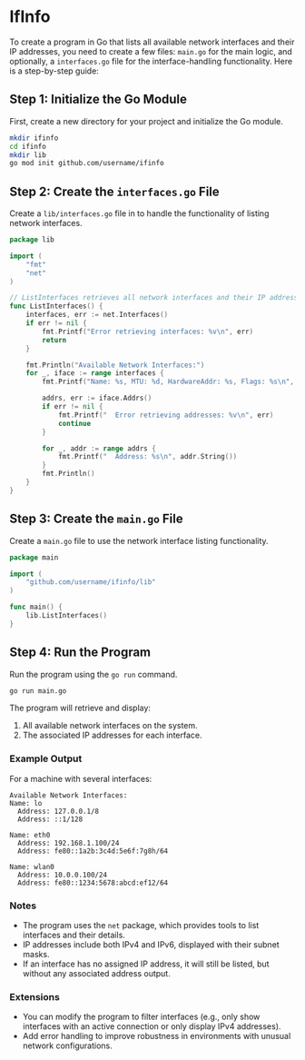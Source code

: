 # IfInfo

To create a program in Go that lists all available network interfaces and their IP addresses, you need to create a few files: `main.go` for the main logic, and optionally, a `interfaces.go` file for the interface-handling functionality. Here is a step-by-step guide:

## Step 1: Initialize the Go Module

First, create a new directory for your project and initialize the Go module.

```sh
mkdir ifinfo
cd ifinfo
mkdir lib
go mod init github.com/username/ifinfo
```

## Step 2: Create the `interfaces.go` File

Create a `lib/interfaces.go` file in to handle the functionality of listing network interfaces.

```go
package lib

import (
	"fmt"
	"net"
)

// ListInterfaces retrieves all network interfaces and their IP addresses.
func ListInterfaces() {
	interfaces, err := net.Interfaces()
	if err != nil {
		fmt.Printf("Error retrieving interfaces: %v\n", err)
		return
	}

	fmt.Println("Available Network Interfaces:")
	for _, iface := range interfaces {
		fmt.Printf("Name: %s, MTU: %d, HardwareAddr: %s, Flags: %s\n", iface.Name, iface.MTU, iface.HardwareAddr, iface.Flags)

		addrs, err := iface.Addrs()
		if err != nil {
			fmt.Printf("  Error retrieving addresses: %v\n", err)
			continue
		}

		for _, addr := range addrs {
			fmt.Printf("  Address: %s\n", addr.String())
		}
		fmt.Println()
	}
}

```

## Step 3: Create the `main.go` File

Create a `main.go` file to use the network interface listing functionality.

```go
package main

import (
	"github.com/username/ifinfo/lib"
)

func main() {
	lib.ListInterfaces()
}

```

## Step 4: Run the Program

Run the program using the `go run` command.

```sh
go run main.go
```

The program will retrieve and display:
1. All available network interfaces on the system.
2. The associated IP addresses for each interface.

### Example Output

For a machine with several interfaces:
```
Available Network Interfaces:
Name: lo
  Address: 127.0.0.1/8
  Address: ::1/128

Name: eth0
  Address: 192.168.1.100/24
  Address: fe80::1a2b:3c4d:5e6f:7g8h/64

Name: wlan0
  Address: 10.0.0.100/24
  Address: fe80::1234:5678:abcd:ef12/64
```

### Notes
- The program uses the `net` package, which provides tools to list interfaces and their details.
- IP addresses include both IPv4 and IPv6, displayed with their subnet masks.
- If an interface has no assigned IP address, it will still be listed, but without any associated address output.

### Extensions
- You can modify the program to filter interfaces (e.g., only show interfaces with an active connection or only display IPv4 addresses).
- Add error handling to improve robustness in environments with unusual network configurations.